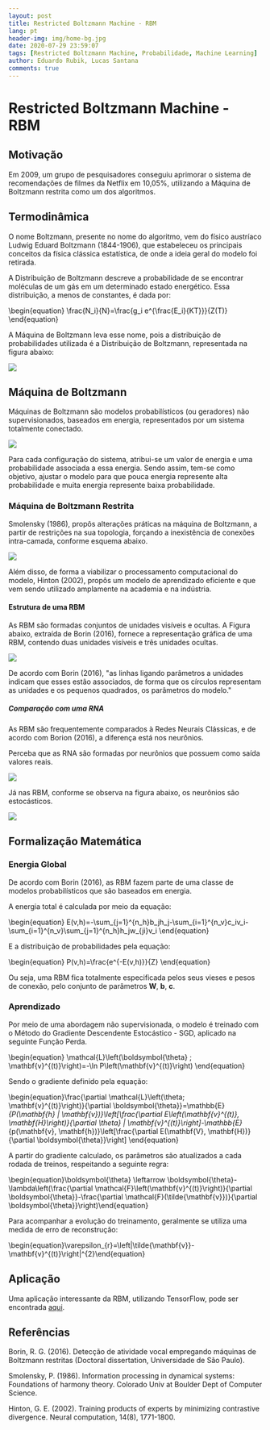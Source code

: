 ```yaml
---
layout: post
title: Restricted Boltzmann Machine - RBM
lang: pt
header-img: img/home-bg.jpg
date: 2020-07-29 23:59:07
tags: [Restricted Boltzmann Machine, Probabilidade, Machine Learning]
author: Eduardo Rubik, Lucas Santana
comments: true
---
```


# Restricted Boltzmann Machine - RBM

## Motivação

Em 2009, um grupo de pesquisadores conseguiu aprimorar o sistema de recomendações de filmes da Netflix em 10,05%, utilizando a Máquina de Boltzmann restrita como um dos algoritmos.

## Termodinâmica

O nome Boltzmann, presente no nome do algoritmo, vem do físico austríaco Ludwig Eduard Boltzmann (1844-1906), que estabeleceu os principais conceitos da física clássica estatística, de onde a ideia geral do modelo foi retirada.

A Distribuição de Boltzmann descreve a probabilidade de se encontrar moléculas de um gás em um determinado estado energético. Essa distribuição, a menos de constantes, é dada por:

\begin{equation}
    \frac{N_i}{N}=\frac{g_i e^{\frac{E_i}{KT}}}{Z(T)}
\end{equation}

A Máquina de Boltzmann leva esse nome, pois a distribuição de probabilidades utilizada é a Distribuição de Boltzmann, representada na figura abaixo:

![](https://i.imgur.com/AiYzKhF.png)


## Máquina de Boltzmann

Máquinas de Boltzmann são modelos probabilísticos (ou geradores) não supervisionados, baseados em energia, representados por um sistema totalmente conectado.

![](https://i.imgur.com/U0bGPhL.png)

Para cada configuração do sistema, atribui-se um valor de energia e uma probabilidade associada a essa energia. Sendo assim, tem-se como objetivo, ajustar o modelo para que pouca energia represente alta probabilidade e muita energia represente baixa probabilidade.

### Máquina de Boltzmann Restrita

Smolensky (1986), propôs alterações práticas na máquina de Boltzmann, a partir de restrições na sua topologia, forçando a inexistência de conexões intra-camada, conforme esquema abaixo.

![](https://i.imgur.com/MDtJAVB.png)

Além disso, de forma a viabilizar o processamento computacional do modelo, Hinton (2002), propôs um modelo de aprendizado eficiente e que vem sendo utilizado amplamente na academia e na indústria.


#### Estrutura de uma RBM

As RBM são formadas conjuntos de unidades visíveis e ocultas. A Figura abaixo, extraída de Borin (2016), fornece a representação gráfica de uma RBM, contendo duas unidades visíveis e três unidades ocultas.

![](https://i.imgur.com/vZ6SoFx.png)

De acordo com Borin (2016), "as linhas ligando parâmetros a unidades indicam que esses estão associados, de forma que os círculos representam as unidades e os pequenos quadrados, os parâmetros do modelo."

##### Comparação com uma RNA

As RBM são frequentemente comparados à Redes Neurais Clássicas, e de acordo com Borion (2016), a diferença está nos neurônios.

Perceba que as RNA são formadas por neurônios que possuem como saída valores reais.

![](https://i.imgur.com/56L2QmZ.png)

Já nas RBM, conforme se observa na figura abaixo, os neurônios são estocásticos.

![](https://i.imgur.com/eYD5iEO.png)

## Formalização Matemática

### Energia Global

De acordo com Borin (2016), as RBM fazem parte de uma classe de modelos probabilísticos que são baseados em energia.

A energia total é calculada por meio da equação:

\begin{equation}
    E(v,h)=-\sum_{j=1}^{n_h}b_jh_j-\sum_{i=1}^{n_v}c_iv_i-\sum_{i=1}^{n_v}\sum_{j=1}^{n_h}h_jw_{ji}v_i
\end{equation}

E a distribuição de probabilidades pela equação:

\begin{equation}
    P(v,h)=\frac{e^{-E(v,h)}}{Z}
\end{equation}

Ou seja, uma RBM fica totalmente especificada pelos seus vieses e
pesos de conexão, pelo conjunto de parâmetros **W**, **b**, **c**.

### Aprendizado

Por meio de uma abordagem não supervisionada, o modelo é treinado com o Método do Gradiente Descendente Estocástico - SGD, aplicado na seguinte Função Perda.

\begin{equation}
\mathcal{L}\left(\boldsymbol{\theta} ; \mathbf{v}^{(t)}\right)=-\ln P\left(\mathbf{v}^{(t)}\right)
\end{equation}

Sendo o gradiente definido pela equação:

\begin{equation}\frac{\partial \mathcal{L}\left(\theta; \mathbf{v}^{(t)}\right)}{\partial \boldsymbol{\theta}}=\mathbb{E}_{P(\mathbf{h} | \mathbf{v})}\left[\frac{\partial E\left(\mathbf{v}^{(t)}, \mathbf{H}\right)}{\partial \theta} | \mathbf{v}^{(t)}\right]-\mathbb{E}_{p(\mathbf{v}, \mathbf{h})}\left[\frac{\partial E(\mathbf{V}, \mathbf{H})}{\partial \boldsymbol{\theta}}\right]
\end{equation}

A partir do gradiente calculado, os parâmetros são atualizados a cada rodada de treinos, respeitando a seguinte regra:

\begin{equation}\boldsymbol{\theta} \leftarrow \boldsymbol{\theta}-\lambda\left(\frac{\partial \mathcal{F}\left(\mathbf{v}^{(t)}\right)}{\partial \boldsymbol{\theta}}-\frac{\partial \mathcal{F}(\tilde{\mathbf{v}})}{\partial \boldsymbol{\theta}}\right)\end{equation}

Para acompanhar a evolução do treinamento, geralmente se utiliza
uma medida de erro de reconstrução:

\begin{equation}\varepsilon_{r}=\left\|\tilde{\mathbf{v}}-\mathbf{v}^{(t)}\right\|^{2}\end{equation}

## Aplicação

Uma aplicação interessante da RBM, utilizando TensorFlow, pode ser encontrada [aqui](https://www.linkedin.com/pulse/criando-um-sistema-de-recomenda%C3%A7%C3%A3o-com-tensorflow-e-rbm-ricardo-ramos/).

## Referências

Borin, R. G. (2016). Detecção de atividade vocal empregando máquinas de Boltzmann restritas (Doctoral dissertation, Universidade de São Paulo).

Smolensky, P. (1986). Information processing in dynamical systems: Foundations of harmony theory. Colorado Univ at Boulder Dept of Computer Science.

Hinton, G. E. (2002). Training products of experts by minimizing contrastive divergence. Neural computation, 14(8), 1771-1800.
